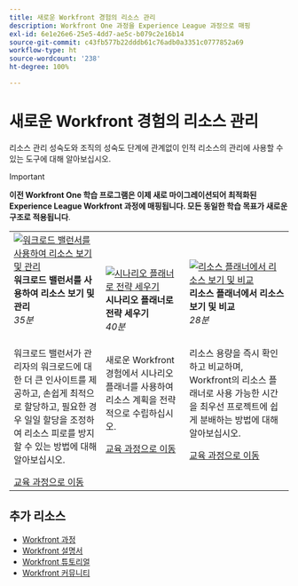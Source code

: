 ```yaml
---
title: 새로운 Workfront 경험의 리소스 관리
description: Workfront One 과정을 Experience League 과정으로 매핑
exl-id: 6e1e26e6-25e5-4dd7-ae5c-b079c2e16b14
source-git-commit: c43fb577b22dddb61c76adb0a3351c0777852a69
workflow-type: ht
source-wordcount: '238'
ht-degree: 100%

---
```


# 새로운 Workfront 경험의 리소스 관리

리소스 관리 성숙도와 조직의 성숙도 단계에 관계없이 인적 리소스의 관리에 사용할 수 있는 도구에 대해 알아보십시오.

>[!IMPORTANT]
>
>**이전 Workfront One 학습 프로그램은 이제 새로 마이그레이션되어 최적화된 Experience League Workfront 과정에 매핑됩니다.  모든 동일한 학습 목표가 새로운 구조로 적용됩니다**.

<table>
  <tr>
   <td>
      <a href="https://experienceleague.adobe.com/?recommended=Workfront-L-1-2022.1.workloadbalancer">
      <img alt="워크로드 밸런서를 사용하여 리소스 보기 및 관리" src="https://cdn.experienceleague.adobe.com/thumb/view-and-manage-resources-with-the-workload-balancer.png"/>
      </a>
      <div>
         <strong>워크로드 밸런서를 사용하여 리소스 보기 및 관리</strong></a>
         <br/><em>35분</em>
      </div>
      <p>
        <br/>
         워크로드 밸런서가 관리자의 워크로드에 대한 더 큰 인사이트를 제공하고, 손쉽게 최적으로 할당하고, 필요한 경우 일일 할당을 조정하여 리소스 피로를 방지할 수 있는 방법에 대해 알아보십시오.
      </p>
      <a  rel="noreferrer" target="_blank" href="https://experienceleague.adobe.com/?recommended=Workfront-L-1-2022.1.workloadbalancer" class="spectrum-Button spectrum-Button--primary spectrum-Button--sizeM">
      <span class="spectrum-Button-label has-no-wrap has-text-weight-bold">교육 과정으로 이동</span>
      </a>
   </td>   
   <td>
      <a href="https://experienceleague.adobe.com/?recommended=Workfront-L-1-2022.1.scenarioplanner">
      <img alt="시나리오 플래너로 전략 세우기" src="https://cdn.experienceleague.adobe.com/thumb/get-strategic-with-the-scenario-planner.png"/>
      </a>
      <div>
         <strong>시나리오 플래너로 전략 세우기</strong></a>
         <br/><em>40분</em>
      </div>
      <p>
        <br/>
         새로운 Workfront 경험에서 시나리오 플래너를 사용하여 리소스 계획을 전략적으로 수립하십시오.
      </p>
      <a  rel="noreferrer" target="_blank" href="https://experienceleague.adobe.com/?recommended=Workfront-L-1-2022.1.scenarioplanner" class="spectrum-Button spectrum-Button--primary spectrum-Button--sizeM">
      <span class="spectrum-Button-label has-no-wrap has-text-weight-bold">교육 과정으로 이동</span>
      </a>
   </td>
    <td>
      <a href="https://experienceleague.adobe.com/?recommended=Workfront-L-1-2022.1.resourceplanner">
      <img alt="리소스 플래너에서 리소스 보기 및 비교" src="https://cdn.experienceleague.adobe.com/thumb/view-and-compare-resources-in-the-resource-planner.png"/>
      </a>
      <div>
         <strong>리소스 플래너에서 리소스 보기 및 비교</strong></a>
         <br/><em>28분</em>
      </div>
      <p>
        <br/>
         리소스 용량을 즉시 확인하고 비교하며, Workfront의 리소스 플래너로 사용 가능한 시간을 최우선 프로젝트에 쉽게 분배하는 방법에 대해 알아보십시오.
      </p>
      <a  rel="noreferrer" target="_blank" href="https://experienceleague.adobe.com/?recommended=Workfront-L-1-2022.1.resourceplanner" class="spectrum-Button spectrum-Button--primary spectrum-Button--sizeM">
      <span class="spectrum-Button-label has-no-wrap has-text-weight-bold">교육 과정으로 이동</span>
      </a>
   </td>
  </tr>

</table>

## 추가 리소스

* [Workfront 과정](https://experienceleague.adobe.com/?lang=en&amp;Solution=Workfront#courses)
* [Workfront 설명서](https://experienceleague.adobe.com/docs/workfront.html)
* [Workfront 튜토리얼](https://experienceleague.adobe.com/docs/workfront-learn/tutorials-workfront/home.html)
* [Workfront 커뮤니티](https://experienceleaguecommunities.adobe.com/t5/workfront/ct-p/workfront)
